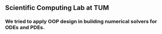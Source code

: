 ## Scientific Computing Lab at TUM
### We tried to apply OOP design in building numerical solvers for ODEs and PDEs.
